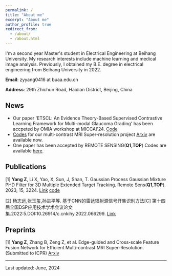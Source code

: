 ```yaml
---
permalink: /
title: "About me"
excerpt: "About me"
author_profile: true
redirect_from: 
  - /about/
  - /about.html
---
```


I'm a second year Master's student in Electrical Engineering at Beihang University. My research interests include machine learning and medical image analysis. Previously, I obtained my B.E. degree in electrical engineering from Beihang University in 2022.

**Email**: zyyang0416 at buaa.edu.cn

**Address**: 29th Zhichun Road, Haidian District, Beijing, China

## News
* Our paper 'ETSCL: An Evidence Theory-Based Supervised Contrastive Learning Framework for Multi-modal Glaucoma Grading' has been accpeted by OMIA workshop at MICCAI'24. [Code](https://github.com/master-Shix/ETSCL)
* [Codes](https://github.com/zhiyuan-yang/Edge-Guided-Cross-Scale-MRI-Super-resolution) for our multi-contrast MRI Super-resolution project [Arxiv](https://arxiv.org/abs/2407.05307) are available now.
* One paper has been accepted by REMOTE SENSING(**Q1,TOP**) Codes are available [here](https://github.com/zhiyuan-yang/GP_GGIW_PHD_Filter).

## Publications
 [1] **Yang Z**, Li X, Yao, X, Sun, J, Shan, T. Gaussian Process Gaussian Mixture PHD Filter for 3D Multiple Extended Target Tracking. Remote Sens(**Q1,TOP**). 2023, 15, 3224. [Link](https://www.mdpi.com/2072-4292/15/13/3224) [code](https://github.com/zhiyuan-yang/GP_GGIW_PHD_Filter)
 
 [2] 杨志远,张玉玺,孙进平等. 基于CNN的雷达辐射源信号开集识别方法[C] 第十四届全国DSP应用技术学术会议论文集.2022:5.DOI:10.26914/c.cnkihy.2022.066299. [Link](https://kns.cnki.net/kcms2/article/abstract?v=3uoqIhG8C467SBiOvrai6ZrZfyGnw2H_RdsjEQmEf5UoODgnx8Nf3NtNfN-TsYqnI9y_V5akX2pzcZ71NC3x5A-KAo8BSxqu&uniplatform=NZKPT)

## Preprints
[1] **Yang Z**, Zhang B, Zeng Z, et al. Edge-guided and Cross-scale Feature Fusion Network for 
Efficient Multi-contrast MRI Super-Resolution. (Submitted to ICPR) [Arxiv](https://arxiv.org/abs/2407.05307)

-------------------
Last updated: June, 2024
